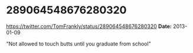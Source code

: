 # 289064548676280320
https://twitter.com/TomFrankly/status/289064548676280320
**Date:** 2013-01-09

"Not allowed to touch butts until you graduate from school"
